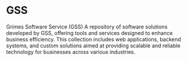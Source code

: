 # GSS
Grimes Software Service (GSS) A repository of software solutions developed by GSS, offering tools and services designed to enhance business efficiency. This collection includes web applications, backend systems, and custom solutions aimed at providing scalable and reliable technology for businesses across various industries.
